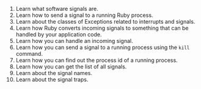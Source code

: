 1. Learn what software signals are.
2. Learn how to send a signal to a running Ruby process.
3. Learn about the classes of Exceptions related to interrupts and signals.
4. Learn how Ruby converts incoming signals to something that can be handled by your application code.
5. Learn how you can handle an incoming signal.
6. Learn how you can send a signal to a running process using the `kill` command.
7. Learn how you can find out the process id of a running process.
8. Learn how you can get the list of all signals.
9. Learn about the signal names.
10. Learn about the signal traps.

